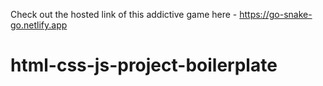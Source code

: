 Check out the hosted link of this addictive game here - https://go-snake-go.netlify.app

# html-css-js-project-boilerplate

